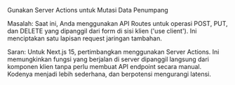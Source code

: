 Gunakan Server Actions untuk Mutasi Data Penumpang

Masalah: Saat ini, Anda menggunakan API Routes untuk operasi POST, PUT, dan DELETE yang dipanggil dari form di sisi klien ('use client'). Ini menciptakan satu lapisan request jaringan tambahan.

Saran: Untuk Next.js 15, pertimbangkan menggunakan Server Actions. Ini memungkinkan fungsi yang berjalan di server dipanggil langsung dari komponen klien tanpa perlu membuat API endpoint secara manual. Kodenya menjadi lebih sederhana, dan berpotensi mengurangi latensi.